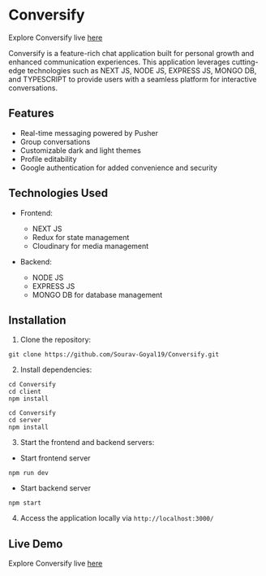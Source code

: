 # Conversify

Explore Conversify live [here](https://newconversify.vercel.app/)

Conversify is a feature-rich chat application built for personal growth and enhanced communication experiences. This application leverages cutting-edge technologies such as NEXT JS, NODE JS, EXPRESS JS, MONGO DB, and TYPESCRIPT to provide users with a seamless platform for interactive conversations.

## Features

- Real-time messaging powered by Pusher
- Group conversations
- Customizable dark and light themes
- Profile editability
- Google authentication for added convenience and security

## Technologies Used

- Frontend:
  - NEXT JS
  - Redux for state management
  - Cloudinary for media management

- Backend:
  - NODE JS
  - EXPRESS JS
  - MONGO DB for database management

## Installation

1. Clone the repository:

```
git clone https://github.com/Sourav-Goyal19/Conversify.git
```

2. Install dependencies:

```
cd Conversify
cd client 
npm install
```


```
cd Conversify
cd server 
npm install
```
3. Start the frontend and backend servers:

  - Start frontend server
  ```
  npm run dev
  ```
  - Start backend server
  ```
  npm start
  ```

4. Access the application locally via `http://localhost:3000/`

## Live Demo

Explore Conversify live [here](https://newconversify.vercel.app/)

